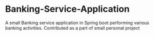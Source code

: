 # Banking-Service-Application
A small Banking service application  in Spring boot  performing various banking activities.
Contributed as a part of small personal project
